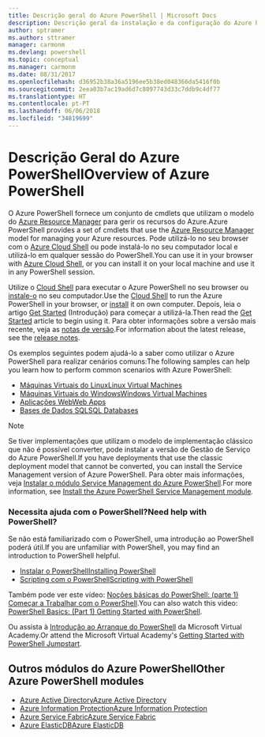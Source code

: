 ```yaml
---
title: Descrição geral do Azure PowerShell | Microsoft Docs
description: Descrição geral da instalação e da configuração do Azure PowerShell.
author: sptramer
ms.author: sttramer
manager: carmonm
ms.devlang: powershell
ms.topic: conceptual
ms.manager: carmonm
ms.date: 08/31/2017
ms.openlocfilehash: d36952b38a36a5196ee5b38ed048366da5416f0b
ms.sourcegitcommit: 2eea03b7ac19ad6d7c8097743d33c7ddb9c4df77
ms.translationtype: HT
ms.contentlocale: pt-PT
ms.lasthandoff: 06/06/2018
ms.locfileid: "34819699"
---
```

# <a name="overview-of-azure-powershell"></a><span data-ttu-id="b94f1-103">Descrição Geral do Azure PowerShell</span><span class="sxs-lookup"><span data-stu-id="b94f1-103">Overview of Azure PowerShell</span></span>

<span data-ttu-id="b94f1-104">O Azure PowerShell fornece um conjunto de cmdlets que utilizam o modelo do [Azure Resource Manager](/azure/azure-resource-manager/resource-group-overview) para gerir os recursos do Azure.</span><span class="sxs-lookup"><span data-stu-id="b94f1-104">Azure PowerShell provides a set of cmdlets that use the [Azure Resource Manager](/azure/azure-resource-manager/resource-group-overview) model for managing your Azure resources.</span></span> <span data-ttu-id="b94f1-105">Pode utilizá-lo no seu browser com o [Azure Cloud Shell](/azure/cloud-shell/overview) ou pode instalá-lo no seu computador local e utilizá-lo em qualquer sessão do PowerShell.</span><span class="sxs-lookup"><span data-stu-id="b94f1-105">You can use it in your browser with [Azure Cloud Shell](/azure/cloud-shell/overview), or you can install it on your local machine and use it in any PowerShell session.</span></span>

<span data-ttu-id="b94f1-106">Utilize o [Cloud Shell](/azure/cloud-shell/overview) para executar o Azure PowerShell no seu browser ou [instale-o](install-azurerm-ps.md) no seu computador.</span><span class="sxs-lookup"><span data-stu-id="b94f1-106">Use the [Cloud Shell](/azure/cloud-shell/overview) to run the Azure PowerShell in your browser, or [install](install-azurerm-ps.md) it on own computer.</span></span> <span data-ttu-id="b94f1-107">Depois, leia o artigo [Get Started](get-started-azureps.md) (Introdução) para começar a utilizá-la.</span><span class="sxs-lookup"><span data-stu-id="b94f1-107">Then read the [Get Started](get-started-azureps.md) article to begin using it.</span></span> <span data-ttu-id="b94f1-108">Para obter informações sobre a versão mais recente, veja as [notas de versão](release-notes-azureps.md).</span><span class="sxs-lookup"><span data-stu-id="b94f1-108">For information about the latest release, see the [release notes](release-notes-azureps.md).</span></span>

<span data-ttu-id="b94f1-109">Os exemplos seguintes podem ajudá-lo a saber como utilizar o Azure PowerShell para realizar cenários comuns:</span><span class="sxs-lookup"><span data-stu-id="b94f1-109">The following samples can help you learn how to perform common scenarios with Azure PowerShell:</span></span>

* [<span data-ttu-id="b94f1-110">Máquinas Virtuais do Linux</span><span class="sxs-lookup"><span data-stu-id="b94f1-110">Linux Virtual Machines</span></span>](/azure/virtual-machines/virtual-machines-linux-powershell-samples?toc=/powershell/azure/toc.json)
* [<span data-ttu-id="b94f1-111">Máquinas Virtuais do Windows</span><span class="sxs-lookup"><span data-stu-id="b94f1-111">Windows Virtual Machines</span></span>](/azure/virtual-machines/virtual-machines-windows-powershell-samples?toc=/powershell/azure/toc.json)
* [<span data-ttu-id="b94f1-112">Aplicações Web</span><span class="sxs-lookup"><span data-stu-id="b94f1-112">Web Apps</span></span>](/azure/app-service-web/app-service-powershell-samples?toc=/powershell/azure/toc.json)
* [<span data-ttu-id="b94f1-113">Bases de Dados SQL</span><span class="sxs-lookup"><span data-stu-id="b94f1-113">SQL Databases</span></span>](/azure/sql-database/sql-database-powershell-samples?toc=/powershell/azure/toc.json)

> [!NOTE]
> <span data-ttu-id="b94f1-114">Se tiver implementações que utilizam o modelo de implementação clássico que não é possível converter, pode instalar a versão de Gestão de Serviço do Azure PowerShell.</span><span class="sxs-lookup"><span data-stu-id="b94f1-114">If you have deployments that use the classic deployment model that cannot be converted, you can install the Service Management version of Azure PowerShell.</span></span> <span data-ttu-id="b94f1-115">Para obter mais informações, veja [Instalar o módulo Service Management do Azure PowerShell](/powershell/azure/servicemanagement/install-azure-ps).</span><span class="sxs-lookup"><span data-stu-id="b94f1-115">For more information, see [Install the Azure PowerShell Service Management module](/powershell/azure/servicemanagement/install-azure-ps).</span></span>


### <a name="need-help-with-powershell"></a><span data-ttu-id="b94f1-116">Necessita ajuda com o PowerShell?</span><span class="sxs-lookup"><span data-stu-id="b94f1-116">Need help with PowerShell?</span></span>

<span data-ttu-id="b94f1-117">Se não está familiarizado com o PowerShell, uma introdução ao PowerShell poderá útil.</span><span class="sxs-lookup"><span data-stu-id="b94f1-117">If you are unfamiliar with PowerShell, you may find an introduction to PowerShell helpful.</span></span>

* [<span data-ttu-id="b94f1-118">Instalar o PowerShell</span><span class="sxs-lookup"><span data-stu-id="b94f1-118">Installing PowerShell</span></span>](/powershell/scripting/installing-windows-powershell)
* [<span data-ttu-id="b94f1-119">Scripting com o PowerShell</span><span class="sxs-lookup"><span data-stu-id="b94f1-119">Scripting with PowerShell</span></span>](/powershell/scripting/scripting-with-windows-powershell)

<span data-ttu-id="b94f1-120">Também pode ver este vídeo: [Noções básicas do PowerShell: (parte 1) Começar a Trabalhar com o PowerShell](https://channel9.msdn.com/Blogs/Taste-of-Premier/PowerShellBasicsPart1).</span><span class="sxs-lookup"><span data-stu-id="b94f1-120">You can also watch this video: [PowerShell Basics: (Part 1) Getting Started with PowerShell](https://channel9.msdn.com/Blogs/Taste-of-Premier/PowerShellBasicsPart1).</span></span>

<span data-ttu-id="b94f1-121">Ou assista à [Introdução ao Arranque do PowerShell](https://mva.microsoft.com/liveevents/powershell-jumpstart) da Microsoft Virtual Academy.</span><span class="sxs-lookup"><span data-stu-id="b94f1-121">Or attend the Microsoft Virtual Academy's [Getting Started with PowerShell Jumpstart](https://mva.microsoft.com/liveevents/powershell-jumpstart).</span></span>

## <a name="other-azure-powershell-modules"></a><span data-ttu-id="b94f1-122">Outros módulos do Azure PowerShell</span><span class="sxs-lookup"><span data-stu-id="b94f1-122">Other Azure PowerShell modules</span></span>

* [<span data-ttu-id="b94f1-123">Azure Active Directory</span><span class="sxs-lookup"><span data-stu-id="b94f1-123">Azure Active Directory</span></span>](/powershell/azure/active-directory/)
* [<span data-ttu-id="b94f1-124">Azure Information Protection</span><span class="sxs-lookup"><span data-stu-id="b94f1-124">Azure Information Protection</span></span>](/powershell/azure/aip/)
* [<span data-ttu-id="b94f1-125">Azure Service Fabric</span><span class="sxs-lookup"><span data-stu-id="b94f1-125">Azure Service Fabric</span></span>](/powershell/azure/service-fabric/)
* [<span data-ttu-id="b94f1-126">Azure ElasticDB</span><span class="sxs-lookup"><span data-stu-id="b94f1-126">Azure ElasticDB</span></span>](/powershell/azure/elasticdbjobs/)
